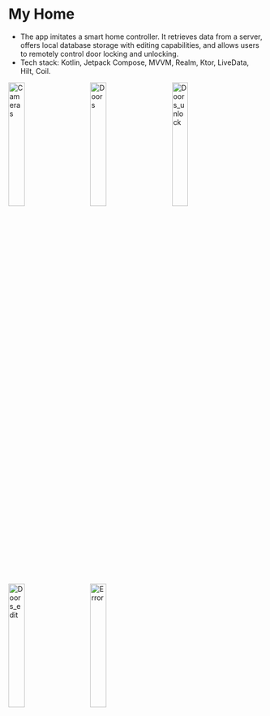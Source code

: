 # My Home

-	The app imitates a smart home controller. It retrieves data from a server, offers local database storage with editing capabilities, and allows users to remotely control door locking and unlocking.
-	Tech stack: Kotlin, Jetpack Compose, MVVM, Realm, Ktor, LiveData, Hilt, Coil.

<p align="left">
  <img alt="Cameras" src="https://github.com/amirbek-ashirbek/my-home/assets/102574996/c4f1a40f-5d09-4f99-8c2f-acfe6ed83e29" width="25%" height = "25%">
&nbsp; &nbsp; &nbsp; &nbsp;
  <img alt="Doors" src="https://github.com/amirbek-ashirbek/my-home/assets/102574996/39851c8f-2517-41bb-b463-fb68b253f5c7" width="25%" height = "25%">
&nbsp; &nbsp; &nbsp; &nbsp;
  <img alt="Doors_unlock" src="https://github.com/amirbek-ashirbek/my-home/assets/102574996/a4e4cbfd-041b-458e-8d83-4d6a7a9a03f5" width="25%" height = "25%">  
</p>

<p align="left">
  <img alt="Doors_edit" src="https://github.com/amirbek-ashirbek/my-home/assets/102574996/c411a520-e40e-4edd-9eb5-267199e1d0f1" width="25%" height = "25%">
&nbsp; &nbsp; &nbsp; &nbsp;
  <img alt="Error" src="https://github.com/amirbek-ashirbek/my-home/assets/102574996/67b25d40-eb72-4a5a-be50-93dcb1dda4fc" width="25%" height = "25%">
</p>
